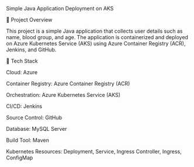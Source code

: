 Simple Java Application Deployment on AKS

📌 Project Overview

This project is a simple Java application that collects user details such as name, blood group, and age. The application is containerized and deployed on Azure Kubernetes Service (AKS) using Azure Container Registry (ACR), Jenkins, and GitHub.

🚀 Tech Stack

Cloud: Azure

Container Registry: Azure Container Registry (ACR)

Orchestration: Azure Kubernetes Service (AKS)

CI/CD: Jenkins

Source Control: GitHub

Database: MySQL Server

Build Tool: Maven

Kubernetes Resources: Deployment, Service, Ingress Controller, Ingress, ConfigMap
